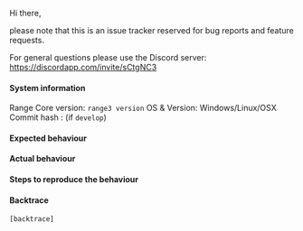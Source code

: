 Hi there,

please note that this is an issue tracker reserved for bug reports and feature requests.

For general questions please use the Discord server: https://discordapp.com/invite/sCtgNC3

#### System information

Range Core version: `range3 version`
OS & Version: Windows/Linux/OSX
Commit hash : (if `develop`)

#### Expected behaviour


#### Actual behaviour


#### Steps to reproduce the behaviour


#### Backtrace

````
[backtrace]
````
